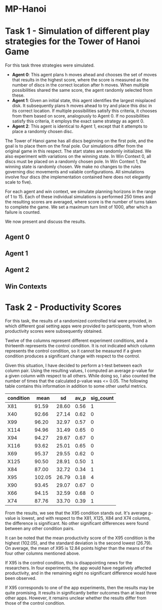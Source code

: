 # MP-Hanoi

# Task 1 - Simulation of different play strategies for the Tower of Hanoi Game

For this task three strategies were simulated.
- **Agent 0**: This agent plans h moves ahead and chooses the set of moves that results in the highest score, where the score is measured as the number of discs in the correct location after h moves. When multiple possibilities shared the same score, the agent randomly selected from these.
- **Agent 1**: Given an initial state, this agent identifies the largest misplaced disk. It subsequently plans h moves ahead to try and place this disc in its correct location. If multiple possibilities satisfy this criteria, it chooses from them based on score, analogously to Agent 0. If no possibilities satisfy this criteria, it employs the exact same strategy as agent 0.
- **Agent 2**: This agent is identical to Agent 1, except that it attempts to place a randomly chosen disc.

The Tower of Hanoi game has all discs beginning on the first pole, and the goal is to place them on the final pole. Our simulations differ from the original game in this respect. The start states are randomly initialized. We also experiment with variations on the winning state. In Win Context 0, all discs must be placed on a randomly chosen pole. In Win Context 1, the winning state is randomly chosen. We make no changes to the rules governing disc movements and valable configurations. All simulations involve four discs (the implementation contained here does not elegantly scale to five).

For each agent and win context, we simulate planning horizons in the range of 1 to 15. Each of these individual simulations is performed 250 times and the resulting scores are averaged, where score is the number of turns taken to complete the game. We set a maximum turn limit of 1000, after which a failure is counted.

We now present and discuss the results.

## Agent 0
## Agent 1
## Agent 2

## Win Contexts

# Task 2 - Productivity Scores

For this task, the results of a randomized controlled trial were provided, in which different goal setting apps were provided to participants, from whom productivity scores were subsequently obtained.

Twelve of the columns represent different experiment conditions, and a thirteenth represents the control condition. It is not indicated which column represents the control condition, so it cannot be measured if a given condition produces a significant change with respect to the control.

Given this situation, I have decided to perform a t-test between each column pair. Using the resulting values, I computed an average p-value for a given column with respect to all others. While doing so, I also counted the number of times that the calculated p-value was <= 0.05. The following table contains this information in addition to some other useful metrics.

|condition|   mean|     sd|  av_p|sig_count|
|---------|-------|-------|------|---------|
|X81      | 91.59 | 28.60 | 0.56 |       1 |
|X40      | 92.66 | 27.14 | 0.62 |       0 |
|X99      | 96.20 | 32.97 | 0.57 |       0 |
|X114     | 94.96 | 31.49 | 0.65 |       0 |
|X94      | 94.27 | 29.67 | 0.67 |       0 |
|X116     | 93.62 | 25.01 | 0.65 |       0 |
|X69      | 95.37 | 29.55 | 0.62 |       0 |
|X125     | 90.50 | 28.91 | 0.50 |       1 |
|X84      | 87.00 | 32.72 | 0.34 |       1 |
|X95      |102.05 | 26.79 | 0.18 |       4 |
|X90      | 93.45 | 29.07 | 0.67 |       0 |
|X66      | 94.15 | 32.59 | 0.68 |       0 |
|X74      | 87.76 | 33.70 | 0.39 |       1 |

From the results, we see that the X95 condition stands out. It's average p-value is lowest, and with respect to the X81, X125, X84 and X74 columns, the difference is significant. No other significant differences were found between any other condition pairs.

It can be noted that the mean productivity score of the X95 condition is the highest (102.05), and the standard deviation is the second lowest (26.79). On average, the mean of X95 is 12.84 points higher than the means of the four other columns mentioned above. 

If X95 is the control condition, this is disappointing news for the researchers. In four experiments, the app would have negatively affected productivity, and in the remaining eight no significant difference would have been observed.

If X95 corresponds to one of the app experiments, then the results may be quite promising. It results in significantly better outcomes than at least three other apps. However, it remains unclear whether the results differ from those of the control condition.
